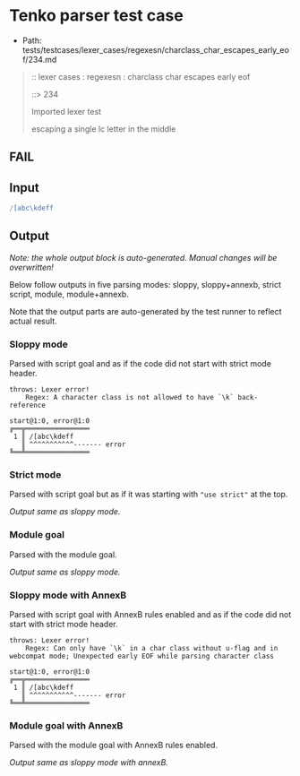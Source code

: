# Tenko parser test case

- Path: tests/testcases/lexer_cases/regexesn/charclass_char_escapes_early_eof/234.md

> :: lexer cases : regexesn : charclass char escapes early eof
>
> ::> 234
>
> Imported lexer test
>
> escaping a single lc letter in the middle

## FAIL

## Input

`````js
/[abc\kdeff
`````

## Output

_Note: the whole output block is auto-generated. Manual changes will be overwritten!_

Below follow outputs in five parsing modes: sloppy, sloppy+annexb, strict script, module, module+annexb.

Note that the output parts are auto-generated by the test runner to reflect actual result.

### Sloppy mode

Parsed with script goal and as if the code did not start with strict mode header.

`````
throws: Lexer error!
    Regex: A character class is not allowed to have `\k` back-reference

start@1:0, error@1:0
╔══╦════════════════
 1 ║ /[abc\kdeff
   ║ ^^^^^^^^^^^------- error
╚══╩════════════════

`````

### Strict mode

Parsed with script goal but as if it was starting with `"use strict"` at the top.

_Output same as sloppy mode._

### Module goal

Parsed with the module goal.

_Output same as sloppy mode._

### Sloppy mode with AnnexB

Parsed with script goal with AnnexB rules enabled and as if the code did not start with strict mode header.

`````
throws: Lexer error!
    Regex: Can only have `\k` in a char class without u-flag and in webcompat mode; Unexpected early EOF while parsing character class

start@1:0, error@1:0
╔══╦════════════════
 1 ║ /[abc\kdeff
   ║ ^^^^^^^^^^^------- error
╚══╩════════════════

`````

### Module goal with AnnexB

Parsed with the module goal with AnnexB rules enabled.

_Output same as sloppy mode with annexB._
